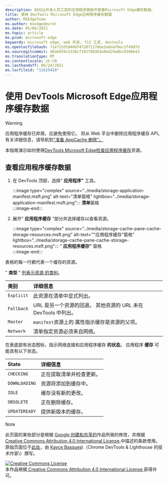```yaml
---
description: 如何从开发人员工具的应用程序面板中查看Microsoft Edge缓存数据。
title: 使用 DevTools Microsoft Edge应用程序缓存数据
author: MSEdgeTeam
ms.author: msedgedevrel
ms.date: 05/04/2021
ms.topic: article
ms.prod: microsoft-edge
keywords: microsoft edge, web 开发, f12 工具, devtools
ms.openlocfilehash: 71e71555940d74f2071178be2e6daf0ec2f49dfd
ms.sourcegitcommit: d0a6959c5338cf1927093b4a9ed29a0bc0390b43
ms.translationtype: MT
ms.contentlocale: zh-CN
ms.lasthandoff: 06/24/2021
ms.locfileid: "11615419"
---
```

<!-- Copyright Kayce Basques 

   Licensed under the Apache License, Version 2.0 (the "License");
   you may not use this file except in compliance with the License.
   You may obtain a copy of the License at

       https://www.apache.org/licenses/LICENSE-2.0

   Unless required by applicable law or agreed to in writing, software
   distributed under the License is distributed on an "AS IS" BASIS,
   WITHOUT WARRANTIES OR CONDITIONS OF ANY KIND, either express or implied.
   See the License for the specific language governing permissions and
   limitations under the License.  -->  
# <a name="view-application-cache-data-with-microsoft-edge-devtools"></a>使用 DevTools Microsoft Edge应用程序缓存数据  

> [!WARNING]
> 应用程序缓存已弃用，应避免使用它。  将从 Web 平台中删除应用程序缓存 API。  有关详细信息，请导航到["准备 AppCache 删除"。][WebDevAppcacheRemoval]

本指南演示如何使用[DevTools Microsoft Edge检查][MicrosoftEdgeDevTools][应用程序缓存][MDNWebAPIsWindowApplicationCache]资源。  

## <a name="view-application-cache-data"></a>查看应用程序缓存数据  

1.  在 DevTools 顶部，选择" **应用程序"** 工具。  
    
    :::image type="complex" source="../media/storage-application-manifest.msft.png" alt-text="清单窗格" lightbox="../media/storage-application-manifest.msft.png":::
       **清单**窗格  
    :::image-end:::  

1.  展开" **应用程序缓存** "部分并选择缓存以查看资源。  
    
    :::image type="complex" source="../media/storage-cache-pane-cache-storage-resources.msft.png" alt-text=""应用程序缓存"窗格" lightbox="../media/storage-cache-pane-cache-storage-resources.msft.png":::
       " **应用程序缓存"** 窗格  
    :::image-end:::  

表格的每一行都代表一个缓存的资源。  

" **类型** " [列表示资源 的类别][MDNHTMLResourcesInAnApplicationCache]。  

| 类别 | 详细信息 |  
|:--- |:--- |  
| `Explicit` | 此资源在清单中显式列出。 |  
| `Fallback` | URL 是另一个资源的回退。  其他资源的 URL 未在 DevTools 中列出。 |  
| `Master` | `manifest`资源上的 属性指示缓存是资源的父项。 |  
| `Network` | 清单指定资源必须来自网络。 |  

<!--todo:  replace "Master" phrasing if possible.  -->  

在表底部有状态图标，指示网络连接和应用程序缓存 **的状态**。  应用程序 **缓存** 可能具有以下状态。  

| State | 详细信息 |  
|:--- |:--- |  
| `CHECKING` | 正在提取清单并检查更新。 |  
| `DOWNLOADING` | 资源将添加到缓存中。 |  
| `IDLE` | 缓存没有新的更改。 |  
| `OBSOLETE` | 正在删除缓存。 |  
| `UPDATEREADY` |  提供新版本的缓存。 |  

<!-- links -->  
[MicrosoftEdgeDevTools]: ../../devtools-guide-chromium/index.md "Microsoft Edge (Chromium) 开发人员工具 | Microsoft Docs"  
<!-- external links: -->
[MDNHTMLResourcesInAnApplicationCache]: https://developer.mozilla.org/docs/Web/HTML/Using_the_application_cache#Resources_in_an_application_cache "应用程序缓存缓存中的|MDN"  
[MDNWebAPIsWindowApplicationCache]: https://developer.mozilla.org/docs/Web/API/Window/applicationCache "Window.applicationCache - Web API |MDN"  

[WebDevAppcacheRemoval]: https://web.dev/appcache-removal "准备 AppCache 删除|web.dev"  

> [!NOTE]
> 此页面的某些部分是根据 [Google 创建和共享的][GoogleSitePolicies]作品所做的修改，并根据[ Creative Commons Attribution 4.0 International License ][CCA4IL]中描述的条款使用。  
> 原始页面位于[此处](https://developers.google.com/web/tools/chrome-devtools/storage/applicationcache)，由 [Kayce Basques][KayceBasques]\（Chrome DevTools \& Lighthouse 的技术作家\）撰写。  

[![Creative Commons License][CCby4Image]][CCA4IL]  
本作品根据[ Creative Commons Attribution 4.0 International License ][CCA4IL]获得许可。  

[CCA4IL]: https://creativecommons.org/licenses/by/4.0  
[CCby4Image]: https://i.creativecommons.org/l/by/4.0/88x31.png  
[GoogleSitePolicies]: https://developers.google.com/terms/site-policies  
[KayceBasques]: https://developers.google.com/web/resources/contributors#kayce-basques  
